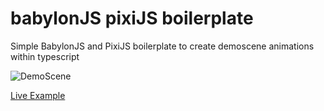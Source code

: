 # babylonJS pixiJS boilerplate

Simple BabylonJS and PixiJS boilerplate to create demoscene animations within typescript

![DemoScene](https://raw.githubusercontent.com/seacloud9/babylon_pixi_boilerplate/master/demoscene.gif)


[Live Example](https://codesandbox.io/s/github/seacloud9/babylon_pixi_boilerplate/tree/master/?fontsize=14)



